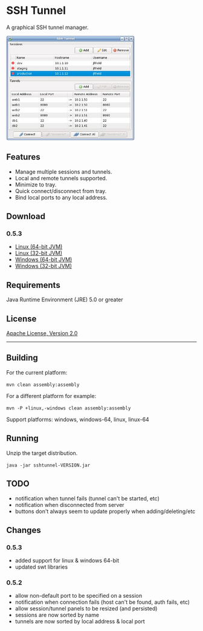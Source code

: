 # SSH Tunnel

A graphical SSH tunnel manager.

![](img/sshtunnel.jpg)

## Features

* Manage multiple sessions and tunnels.
* Local and remote tunnels supported.
* Minimize to tray.
* Quick connect/disconnect from tray.
* Bind local ports to any local address.

## Download

### 0.5.3

* [Linux (64-bit JVM)](https://github.com/jfifield/sshtunnel/releases/download/0.5.3/sshtunnel-0.5.3-dist-linux-64.zip)
* [Linux (32-bit JVM)](https://github.com/jfifield/sshtunnel/releases/download/0.5.3/sshtunnel-0.5.3-dist-linux.zip)
* [Windows (64-bit JVM)](https://github.com/jfifield/sshtunnel/releases/download/0.5.3/sshtunnel-0.5.3-dist-windows-64.zip)
* [Windows (32-bit JVM)](https://github.com/jfifield/sshtunnel/releases/download/0.5.3/sshtunnel-0.5.3-dist-windows.zip)

## Requirements

Java Runtime Environment (JRE) 5.0 or greater

## License

[Apache License, Version 2.0](http://www.apache.org/licenses/LICENSE-2.0)

--------------------------------------------------------------------------------

## Building

  For the current platform:

  `mvn clean assembly:assembly`

  For a different platform for example:

  `mvn -P +linux,-windows clean assembly:assembly`

  Support platforms: windows, windows-64, linux, linux-64

## Running

  Unzip the target distribution.

  `java -jar sshtunnel-VERSION.jar`

## TODO

* notification when tunnel fails (tunnel can't be started, etc)
* notification when disconnected from server
* buttons don't always seem to update properly when adding/deleting/etc

## Changes

### 0.5.3
* added support for linux & windows 64-bit
* updated swt libraries

### 0.5.2
* allow non-default port to be specified on a session
* notification when connection fails (host can't be found, auth fails, etc)
* allow session/tunnel panels to be resized (and persisted)
* sessions are now sorted by name
* tunnels are now sorted by local address & local port
